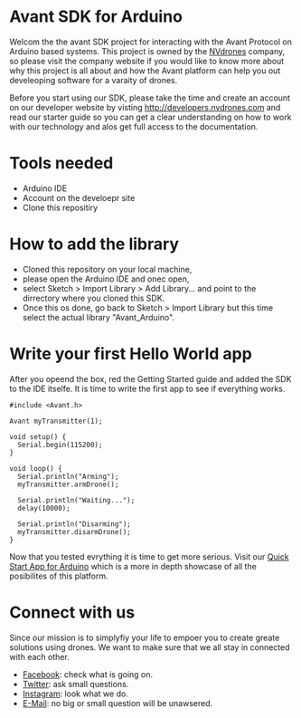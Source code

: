 Avant SDK for Arduino
=============

Welcom the the avant SDK project for interacting with the Avant Protocol on Arduino based systems. This project is owned by the [NVdrones](http://nvdrones.com) company, so please visit the company website if you would like to know more about why this project is all about and how the Avant platform can help you out develeoping software for a varaity of drones.

Before you start using our SDK, please take the time and create an account on our developer website by visting http://developers.nvdrones.com and read our starter guide so you can get a clear understanding on how to work with our technology and alos get full access to the documentation.

# Tools needed 

- Arduino IDE
- Account on the develoepr site
- Clone this repositiry

# How to add the library

- Cloned this repository on your local machine, 
- please open the Arduino IDE and onec open, 
- select Sketch > Import Library > Add Library... and point to the dirrectory where you cloned this SDK. 
- Once this os done, go back to Sketch > Import Library but this time select the actual library "Avant_Arduino".

# Write your first Hello World app

After you opeend the box, red the Getting Started guide and added the SDK to the IDE itselfe. It is time to write the first app to see if everything works.

```{.ino}
#include <Avant.h>

Avant myTransmitter(1);

void setup() {
  Serial.begin(115200);
}

void loop() {
  Serial.println("Arming");
  myTransmitter.armDrone();
  
  Serial.println("Waiting...");
  delay(10000);
  
  Serial.println("Disarming");
  myTransmitter.disarmDrone();
}
```
Now that you tested evrything it is time to get more serious. Visit our [Quick Start App for Arduino](https://github.com/NVdrones/Quick-Start-for-Arduino) which is a more in depth showcase of all the posibilites of this platform.  

# Connect with us

Since our mission is to simplyfiy your life to empoer you to create greate solutions using drones. We want to make sure that we all stay in connected with each other. 

- [Facebook](http://facebook.com/NVdevelopers): check what is going on.
- [Twitter](http://twitter.com/NVdevelopers): ask small questions.
- [Instagram](http://instagram.com/NVdevelopers): look what we do.
- [E-Mail](developers@NVdrones.com): no big or small question will be unawsered.
